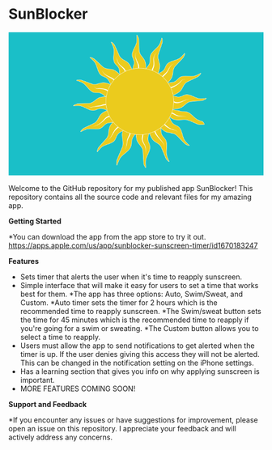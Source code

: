 # SunBlocker
![LogoImage](Icons/Logo.png)

Welcome to the GitHub repository for my published app SunBlocker! This repository contains all the source code and relevant files for my amazing app.

**Getting Started**

*You can download the app from the app store to try it out. 
https://apps.apple.com/us/app/sunblocker-sunscreen-timer/id1670183247

**Features**

* Sets timer that alerts the user when it's time to reapply sunscreen.
* Simple interface that will make it easy for users to set a time that works best for them. 
    *The app has three options: Auto, Swim/Sweat, and Custom. 
    *Auto timer sets the timer for 2 hours which is the recommended time to reapply sunscreen. 
    *The Swim/sweat button sets the time for 45 minutes which is the recommended time to reapply if you're going for a swim or sweating. 
    *The Custom button allows you to select a time to reapply.  
* Users must allow the app to send notifications to get alerted when the timer is up. If the user denies giving this access they will not be alerted. This can be changed in the notification setting on the iPhone settings.
* Has a learning section that gives you info on why applying sunscreen is important. 
* MORE FEATURES COMING SOON!

**Support and Feedback**

*If you encounter any issues or have suggestions for improvement, please open an issue on this repository. I appreciate your feedback and will actively address any concerns.
